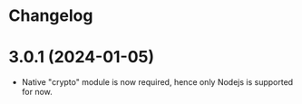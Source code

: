 # Changelog

# 3.0.1 (2024-01-05)

- Native "crypto" module is now required, hence only Nodejs is supported for now.
